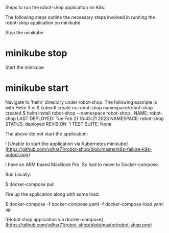 Steps to run the robot-shop application on K8s:

The following steps outline the necessary steps involved in running the robot-shop
application on minikube

Stop the minikube
# minikube stop

Start the minikube
# minikube start

Navigate to 'helm' directory under robot-shop. The following example is with Helm 3.x:
$ kubectl create ns robot-shop
namespace/robot-shop created
$ helm install robot-shop --namespace robot-shop .
NAME: robot-shop
LAST DEPLOYED: Tue Feb 21 16:45:21 2023
NAMESPACE: robot-shop
STATUS: deployed
REVISION: 1
TEST SUITE: None

The above did not start the application:

! [Unable to start the application via Kubernetes minikube] (https://github.com/vdhar71/robot-shop/blob/master/k8s-failure-k9s-output.png)

I have an ARM based MacBook Pro.  So had to move to Docker-compose.

Run Locally:

$ docker-compose pull

Fire up the application along with some load:

$ docker-compose -f docker-compose.yaml -f docker-compose-load.yaml up

![Robot shop application via docker-compose] (https://github.com/vdhar71/robot-shop/blob/master/robot-shop.png)






